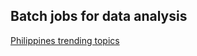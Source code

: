 ## Batch jobs for data analysis

[Philippines trending topics](https://github.com/ngpestelos/twitter-jobs/wiki/Philippines-Trending-Topics)

